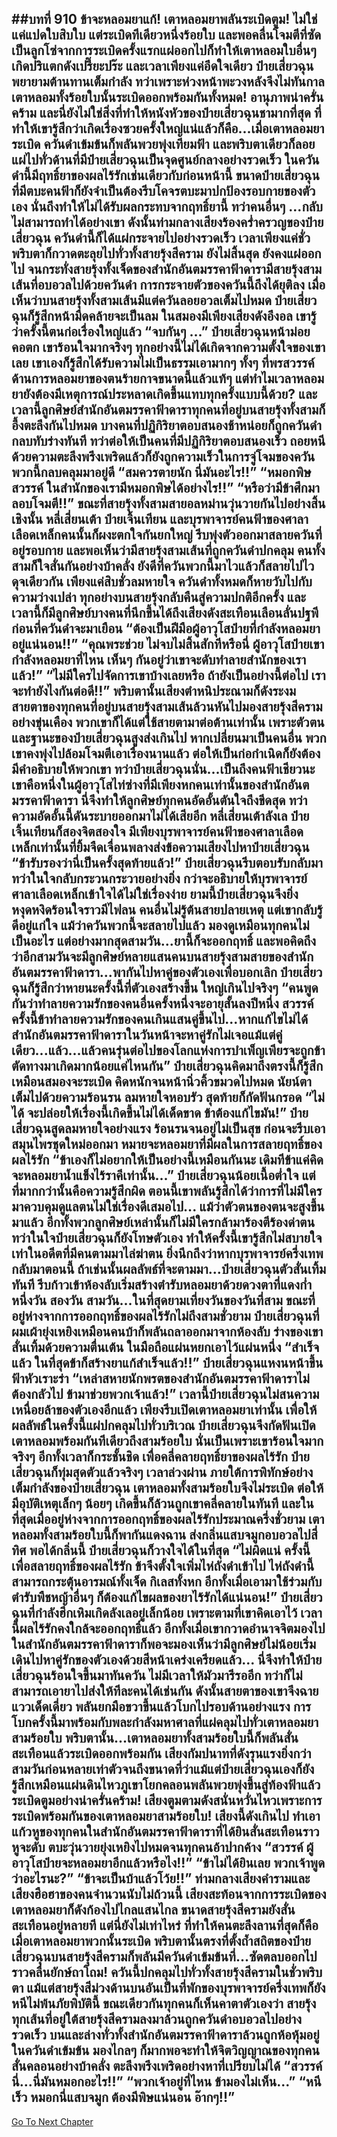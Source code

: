 ##บทที่ 910 ข้าจะหลอมยาแก้!
เตาหลอมยาพลันระเบิดตูม!
ไม่ใช่แค่แปดใบสิบใบ แต่ระเบิดทีเดียวหนึ่งร้อยใบ และพอคลื่นโจมตีที่ซัดเป็นลูกโซ่จากการระเบิดครั้งแรกแผ่ออกไปก็ทำให้เตาหลอมใบอื่นๆ เกิดปริแตกดังเปรี๊ยะปร๊ะ
และเวลาเพียงแค่อึดใจเดียว ป๋ายเสี่ยวฉุนพยายามต้านทานเต็มกำลัง ทว่าเพราะห่วงหน้าพะวงหลังจึงไม่ทันกาล เตาหลอมทั้งร้อยใบนั้นระเบิดออกพร้อมกันทั้งหมด! อานุภาพน่าครั่นคร้าม และนี่ยังไม่ใช่สิ่งที่ทำให้หนังหัวของป๋ายเสี่ยวฉุนชามากที่สุด ที่ทำให้เขารู้สึกว่าเกิดเรื่องซวยครั้งใหญ่แน่แล้วก็คือ...เมื่อเตาหลอมยาระเบิด ควันดำเข้มข้นก็พลันพวยพุ่งเทียมฟ้า และพริบตาเดียวก็ลอยแผ่ไปทั่วด้านที่มีป๋ายเสี่ยวฉุนเป็นจุดศูนย์กลางอย่างรวดเร็ว
ในควันดำนี้มีฤทธิ์ยาของผลไร้รักเช่นเดียวกับก่อนหน้านี้ ขนาดป๋ายเสี่ยวฉุนที่มีตบะคนฟ้าก็ยังจำเป็นต้องรีบโคจรตบะมาปกป้องรอบกายของตัวเอง นั่นถึงทำให้ไม่ได้รับผลกระทบจากฤทธิ์ยานี้ ทว่าคนอื่นๆ ...กลับไม่สามารถทำได้อย่างเขา
ดังนั้นท่ามกลางเสียงร้องคร่ำครวญของป๋ายเสี่ยวฉุน ควันดำนี้ก็ได้แผ่กระจายไปอย่างรวดเร็ว เวลาเพียงแค่ชั่วพริบตาก็กวาดตะลุยไปทั่วทั้งสายรุ้งสีคราม ยังไม่สิ้นสุด ยังคงแผ่ออกไป จนกระทั่งสายรุ้งทั้งเจ็ดของสำนักอันตมรรคาฟ้าดารามีสายรุ้งสามเส้นที่อบอวลไปด้วยควันดำ การกระจายตัวของควันนี้ถึงได้ยุติลง
เมื่อเห็นว่าบนสายรุ้งทั้งสามเส้นมีแต่ควันลอยอวลเต็มไปหมด ป๋ายเสี่ยวฉุนก็รู้สึกหน้ามืดคล้ายจะเป็นลม ในสมองมีเพียงเสียงดังอึงอล เขารู้ว่าครั้งนี้ตนก่อเรื่องใหญ่แล้ว
“จบกันๆ ...” ป๋ายเสี่ยวฉุนหน้าม่อยคอตก เขาร้อนใจมากจริงๆ ทุกอย่างนี้ไม่ได้เกิดจากความตั้งใจของเขาเลย เขาเองก็รู้สึกได้รับความไม่เป็นธรรมเอามากๆ ทั้งๆ ที่พรสวรรค์ด้านการหลอมยาของตนร้ายกาจขนาดนี้แล้วแท้ๆ แต่ทำไมเวลาหลอมยายังต้องมีเหตุการณ์ประหลาดเกิดขึ้นแทบทุกครั้งแบบนี้ด้วย?
และเวลานี้ลูกศิษย์สำนักอันตมรรคาฟ้าดาราทุกคนที่อยู่บนสายรุ้งทั้งสามก็อึ้งตะลึงกันไปหมด บางคนที่ปฏิกิริยาตอบสนองช้าหน่อยก็ถูกควันดำกลบทับร่างทันที ทว่าต่อให้เป็นคนที่มีปฏิกิริยาตอบสนองเร็ว ถอยหนีด้วยความตะลึงพรึงเพริดแล้วก็ยังถูกความเร็วในการจู่โจมของควันพวกนี้กลบคลุมมาอยู่ดี
“สมควรตายนัก นี่มันอะไร!!”
“หมอกพิษ สวรรค์ ในสำนักของเรามีหมอกพิษได้อย่างไร!!”
“หรือว่ามีข้าศึกมาลอบโจมตี!!”
ขณะที่สายรุ้งทั้งสามสายอลหม่านวุ่นวายกันไปอย่างสิ้นเชิงนั้น หลี่เสี่ยนเต้า ป๋ายเจิ้นเทียน และบุรพาจารย์คนฟ้าของศาลาเลือดเหล็กคนนั้นก็ผงะตกใจกันยกใหญ่ รีบพุ่งตัวออกมาสลายควันที่อยู่รอบกาย และพอเห็นว่ามีสายรุ้งสามเส้นที่ถูกควันดำปกคลุม คนทั้งสามก็ใจสั่นกันอย่างบ้าคลั่ง
ยังดีที่ควันพวกนี้มาไวแล้วก็สลายไปไวดุจเดียวกัน เพียงแค่สิบชั่วลมหายใจ ควันดำทั้งหมดก็หายวับไปกับความว่างเปล่า ทุกอย่างบนสายรุ้งกลับคืนสู่ความปกติอีกครั้ง
และเวลานี้ก็มีลูกศิษย์บางคนที่นึกขึ้นได้ถึงเสียงดังสะเทือนเลือนลั่นปฐพีก่อนที่ควันดำจะมาเยือน
“ต้องเป็นฝีมือผู้อาวุโสป๋ายที่กำลังหลอมยาอยู่แน่นอน!!”
“คุณพระช่วย ไม่จบไม่สิ้นสักทีหรือนี่ ผู้อาวุโสป๋ายเขากำลังหลอมยาที่ไหน เห็นๆ กันอยู่ว่าเขาจะดับทำลายสำนักของเราแล้ว!”
“ไม่มีใครไปจัดการเขาบ้างเลยหรือ ถ้ายังเป็นอย่างนี้ต่อไป เราจะทำยังไงกันต่อดี!!” พริบตานั้นเสียงตำหนิประณามก็ดังระงม สายตาของทุกคนที่อยู่บนสายรุ้งสามเส้นล้วนหันไปมองสายรุ้งสีครามอย่างขุ่นเคือง
พวกเขาก็ได้แต่ใช้สายตามาต่อต้านเท่านั้น เพราะตัวตนและฐานะของป๋ายเสี่ยวฉุนสูงส่งเกินไป หากเปลี่ยนมาเป็นคนอื่น พวกเขาคงพุ่งไปล้อมโจมตีเอาเรื่องนานแล้ว ต่อให้เป็นก่อกำเนิดก็ยังต้องมีคำอธิบายให้พวกเขา ทว่าป๋ายเสี่ยวฉุนนั่น...เป็นถึงคนฟ้าเชียวนะ
เขาคือหนึ่งในผู้อาวุโสไท่ซ่างที่มีเพียงหกคนเท่านั้นของสำนักอันตมรรคาฟ้าดารา นี่จึงทำให้ลูกศิษย์ทุกคนอัดอั้นตันใจถึงขีดสุด ทว่าความอัดอั้นนี้ดันระบายออกมาไม่ได้เสียอีก
หลี่เสี่ยนเต้าลังเล ป๋ายเจิ้นเทียนก็สองจิตสองใจ มีเพียงบุรพาจารย์คนฟ้าของศาลาเลือดเหล็กเท่านั้นที่ยิ้มจืดเจื่อนพลางส่งข้อความเสียงไปหาป๋ายเสี่ยวฉุน
“ข้ารับรองว่านี่เป็นครั้งสุดท้ายแล้ว!” ป๋ายเสี่ยวฉุนรีบตอบรับกลับมา ทว่าในใจกลับกระวนกระวายอย่างยิ่ง กว่าจะอธิบายให้บุรพาจารย์ศาลาเลือดเหล็กเข้าใจได้ไม่ใช่เรื่องง่าย ยามนี้ป๋ายเสี่ยวฉุนจึงยิ่งหงุดหงิดร้อนใจราวมีไฟลน
คนอื่นไม่รู้ต้นสายปลายเหตุ แต่เขากลับรู้ดีอยู่แก่ใจ แม้ว่าควันพวกนี้จะสลายไปแล้ว มองดูเหมือนทุกคนไม่เป็นอะไร แต่อย่างมากสุดสามวัน...ยานี้ก็จะออกฤทธิ์ และพอคิดถึงว่าอีกสามวันจะมีลูกศิษย์หลายแสนคนบนสายรุ้งสามสายของสำนักอันตมรรคาฟ้าดารา...พากันไปหาคู่ของตัวเองเพื่อบอกเลิก
ป๋ายเสี่ยวฉุนก็รู้สึกว่าหายนะครั้งนี้ที่ตัวเองสร้างขึ้น ใหญ่เกินไปจริงๆ
“คนพูดกันว่าทำลายความรักของคนอื่นครั้งหนึ่งจะอายุสั้นลงปีหนึ่ง สวรรค์ ครั้งนี้ข้าทำลายความรักของคนเกินแสนคู่ขึ้นไป...หากแก้ไขไม่ได้ สำนักอันตมรรคาฟ้าดาราในวันหน้าจะหาคู่รักไม่เจอแม้แต่คู่เดียว...แล้ว...แล้วคนรุ่นต่อไปของโลกแห่งการบำเพ็ญเพียรจะถูกข้าตัดทางมาเกิดมากน้อยแค่ไหนกัน” ป๋ายเสี่ยวฉุนคิดมาถึงตรงนี้ก็รู้สึกเหมือนสมองจะระเบิด คิดหนักจนหน้านิ่วคิ้วขมวดไปหมด นัยน์ตาเต็มไปด้วยความร้อนรน ลมหายใจหอบรัว สุดท้ายก็กัดฟันกรอด
“ไม่ได้ จะปล่อยให้เรื่องนี้เกิดขึ้นไม่ได้เด็ดขาด ข้าต้องแก้ไขมัน!” ป๋ายเสี่ยวฉุนสูดลมหายใจอย่างแรง ร้อนรนจนอยู่ไม่เป็นสุข ก่อนจะรีบเอาสมุนไพรชุดใหม่ออกมา หมายจะหลอมยาที่มีผลในการสลายฤทธิ์ของผลไร้รัก
“ข้าเองก็ไม่อยากให้เป็นอย่างนี้เหมือนกันนะ เดิมทีข้าแค่คิดจะหลอมยาน้ำแข็งไร้ราคีเท่านั้น...” ป๋ายเสี่ยวฉุนน้อยเนื้อต่ำใจ แต่ที่มากกว่านั้นคือความรู้สึกผิด ตอนนี้เขาพลันรู้สึกได้ว่าการที่ไม่มีใครมาควบคุมดูแลตนไม่ใช่เรื่องดีเสมอไป...
แม้ว่าตัวตนของตนจะสูงขึ้นมาแล้ว อีกทั้งพวกลูกศิษย์เหล่านั้นก็ไม่มีใครกล้ามาร้องตีร้องด่าตน ทว่าในใจป๋ายเสี่ยวฉุนก็ยังโทษตัวเอง ทำให้ครั้งนี้เขารู้สึกไม่สบายใจเท่าในอดีตที่มีคนตามมาไล่ฆ่าตน
ยิ่งนึกถึงว่าหากบุรพาจารย์ครึ่งเทพกลับมาตอนนี้ ถ้าเช่นนั้นผลลัพธ์ที่จะตามมา...ป๋ายเสี่ยวฉุนตัวสั่นเทิ้มทันที รีบก้าวเข้าห้องลับเริ่มสร้างตำรับหลอมยาด้วยดวงตาที่แดงก่ำ
หนึ่งวัน สองวัน สามวัน...ในที่สุดยามเที่ยงวันของวันที่สาม ขณะที่อยู่ห่างจากการออกฤทธิ์ของผลไร้รักไม่ถึงสามชั่วยาม ป๋ายเสี่ยวฉุนที่ผมเผ้ายุ่งเหยิงเหมือนคนบ้าก็พลันถลาออกมาจากห้องลับ ร่างของเขาสั่นเทิ้มด้วยความตื่นเต้น ในมือถือแผ่นหยกเอาไว้แผ่นหนึ่ง
“สำเร็จแล้ว ในที่สุดข้าก็สร้างยาแก้สำเร็จแล้ว!!” ป๋ายเสี่ยวฉุนแหงนหน้าขึ้นฟ้าหัวเราะร่า
“เหล่าสหายนักพรตของสำนักอันตมรรคาฟ้าดาราไม่ต้องกลัวไป ข้ามาช่วยพวกเจ้าแล้ว!” เวลานี้ป๋ายเสี่ยวฉุนไม่สนความเหนื่อยล้าของตัวเองอีกแล้ว เพียงรีบเปิดเตาหลอมยาเท่านั้น
เพื่อให้ผลลัพธ์ในครั้งนี้แผ่ปกคลุมไปทั่วบริเวณ ป๋ายเสี่ยวฉุนจึงกัดฟันเปิดเตาหลอมพร้อมกันทีเดียวถึงสามร้อยใบ นั่นเป็นเพราะเขาร้อนใจมากจริงๆ อีกทั้งเวลาก็กระชั้นชิด เพื่อคลี่คลายฤทธิ์ยาของผลไร้รัก ป๋ายเสี่ยวฉุนก็ทุ่มสุดตัวแล้วจริงๆ
เวลาล่วงผ่าน ภายใต้การพิทักษ์อย่างเต็มกำลังของป๋ายเสี่ยวฉุน เตาหลอมทั้งสามร้อยใบจึงไม่ระเบิด ต่อให้มีอุบัติเหตุเล็กๆ น้อยๆ เกิดขึ้นก็ล้วนถูกเขาคลี่คลายในทันที และในที่สุดเมื่ออยู่ห่างจากการออกฤทธิ์ของผลไร้รักประมาณครึ่งชั่วยาม เตาหลอมทั้งสามร้อยใบนี้ก็พากันแดงฉาน ส่งกลิ่นแสบจมูกอบอวลไปสี่ทิศ
พอได้กลิ่นนี้ ป๋ายเสี่ยวฉุนก็วางใจได้ในที่สุด
“ไม่ผิดแน่ ครั้งนี้เพื่อสลายฤทธิ์ของผลไร้รัก ข้าจึงตั้งใจเพิ่มไห่ถังดำเข้าไป ไห่ถังดำนี้สามารถกระตุ้นอารมณ์ทั้งเจ็ด กิเลสทั้งหก อีกทั้งเมื่อเอามาใช้ร่วมกับตำรับพืชหญ้าอื่นๆ ก็ต้องแก้ไขผลของยาไร้รักได้แน่นอน!” ป๋ายเสี่ยวฉุนที่กำลังฮึกเหิมเกิดลังเลอยู่เล็กน้อย เพราะตามที่เขาคิดเอาไว้ เวลานี้ผลไร้รักคงใกล้จะออกฤทธิ์แล้ว อีกทั้งเมื่อเขากวาดอำนาจจิตมองไปในสำนักอันตมรรคาฟ้าดาราก็พอจะมองเห็นว่ามีลูกศิษย์ไม่น้อยเริ่มเดินไปหาคู่รักของตัวเองด้วยสีหน้าเคร่งเครียดแล้ว...
นี่จึงทำให้ป๋ายเสี่ยวฉุนร้อนใจขึ้นมาทันควัน ไม่มีเวลาให้มัวมารีรออีก ทว่าก็ไม่สามารถเอายาไปส่งให้ทีละคนได้เช่นกัน ดังนั้นสายตาของเขาจึงฉายแววเด็ดเดี่ยว พลันยกมือขวาขึ้นแล้วโบกไปรอบด้านอย่างแรง
การโบกครั้งนี้มาพร้อมกับพละกำลังมหาศาลที่แผ่คลุมไปทั่วเตาหลอมยาสามร้อยใบ พริบตานั้น...เตาหลอมยาทั้งสามร้อยใบนี้ก็พลันสั่นสะเทือนแล้วระเบิดออกพร้อมกัน เสียงกัมปนาทที่ดังรุนแรงยิ่งกว่าสามวันก่อนหลายเท่าตัวจนถึงขนาดที่ว่าแม้แต่ป๋ายเสี่ยวฉุนเองก็ยังรู้สึกเหมือนแผ่นดินไหวภูเขาโยกคลอนพลันพวยพุ่งขึ้นสู่ท้องฟ้าแล้วระเบิดตูมอย่างน่าครั่นคร้าม!
เสียงตูมตามดังสนั่นหวั่นไหวเพราะการระเบิดพร้อมกันของเตาหลอมยาสามร้อยใบ!
เสียงนี้ดังเกินไป ทำเอาแก้วหูของทุกคนในสำนักอันตมรรคาฟ้าดาราที่ได้ยินสั่นสะเทือนราวหูจะดับ ตบะวุ่นวายยุ่งเหยิงไปหมดจนทุกคนอ้าปากค้าง
“สวรรค์ ผู้อาวุโสป๋ายจะหลอมยาอีกแล้วหรือไง!!”
“ข้าไม่ได้ยินเลย พวกเจ้าพูดว่าอะไรนะ?”
“ข้าจะเป็นบ้าแล้วโว้ย!!”
ท่ามกลางเสียงคำรามและเสียงฮือฮาของคนจำนวนนับไม่ถ้วนนี้ เสียงสะท้อนจากการระเบิดของเตาหลอมยาก็ดังก้องไปไกลแสนไกล ขนาดสายรุ้งสีครามยังสั่นสะเทือนอยู่หลายที แต่นี่ยังไม่เท่าไหร่ ที่ทำให้คนตะลึงลานที่สุดก็คือเมื่อเตาหลอมยาพวกนั้นระเบิด พริบตานั้นตรงที่ตั้งถ้ำสถิตของป๋ายเสี่ยวฉุนบนสายรุ้งสีครามก็พลันมีควันดำเข้มข้นที่...ซัดตลบออกไปราวคลื่นยักษ์ถาโถม!
ควันนี้ปกคลุมไปทั่วทั้งสายรุ้งสีครามในชั่วพริบตา แม้แต่สายรุ้งสีม่วงด้านบนอันเป็นที่พักของบุรพาจารย์ครึ่งเทพก็ยังหนีไม่พ้นภัยพิบัตินี้ ขณะเดียวกันทุกคนก็เห็นคาตาตัวเองว่า สายรุ้งทุกเส้นที่อยู่ใต้สายรุ้งสีครามลงมาล้วนถูกควันดำอบอวลไปอย่างรวดเร็ว
บนและล่างทั่วทั้งสำนักอันตมรรคาฟ้าดาราล้วนถูกห้อหุ้มอยู่ในควันดำเข้มข้น มองไกลๆ ก็มากพอจะทำให้จิตวิญญาณของทุกคนสั่นคลอนอย่างบ้าคลั่ง ตะลึงพรึงเพริดอย่างหาที่เปรียบไม่ได้
“สวรรค์ นี่...นี่มันหมอกอะไร!!”
“พวกเจ้าอยู่ที่ไหน ข้ามองไม่เห็น...”
“หนีเร็ว หมอกนี่แสบจมูก ต้องมีพิษแน่นอน อ๊ากๆ!!”
------


[Go To Next Chapter]( ./57.md)